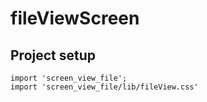 # fileViewScreen

## Project setup
```
import 'screen_view_file';
import 'screen_view_file/lib/fileView.css'
```
